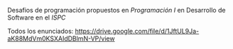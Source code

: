 Desafios de programación propuestos en *Programación I* en Desarrollo de Software en el *ISPC*

Todos los enunciados: https://drive.google.com/file/d/1JftUL9Ja-aK88MdVm0KSXAIdDBlmN-VP/view
